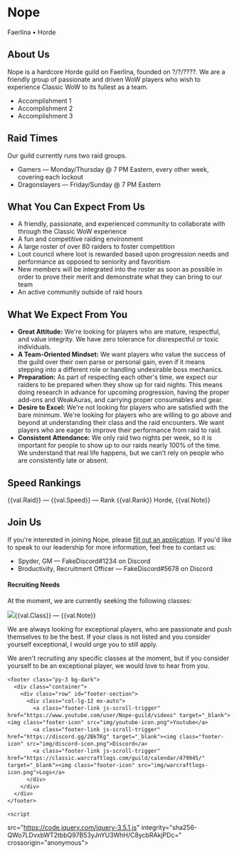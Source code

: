 <!DOCTYPE html>
<html lang="en">

<head>

  <meta charset="utf-8">
  <meta name="viewport" content="width=device-width, initial-scale=1, shrink-to-fit=no">
  <meta name="description" content="">
  <meta name="author" content="">

  <title>Nope</title>
  <!-- Bootstrap core CSS -->
  <link href="vendor/bootstrap/css/bootstrap.min.css" rel="stylesheet">

  <!-- Custom styles for this template -->
  <link href="css/nope.css" rel="stylesheet">
  
  <!-- Fonts -->
  <link href="https://fonts.googleapis.com/css?family=Cinzel:700&display=swap" rel="stylesheet">
  <link href="https://fonts.googleapis.com/css?family=Montserrat:200,700&display=swap" rel="stylesheet">
  <link href="https://fonts.googleapis.com/css?family=Gothic+A1:400,900&display=swap" rel="stylesheet">
  <link href="https://fonts.googleapis.com/css?family=Roboto&display=swap" rel="stylesheet">
  <link href="https://fonts.googleapis.com/css2?family=Catamaran:wght@300&display=swap" rel="stylesheet">





  <!-- Include AngularJS -->
  <script src="https://ajax.googleapis.com/ajax/libs/angularjs/1.6.4/angular.min.js"></script>
  <script src="https://ajax.googleapis.com/ajax/libs/angularjs/1.6.4/angular-sanitize.js"></script>

</head>

<body id="page-top" ng-app="nope-app" ng-controller="nope-controller">


  <div id="logo-banner">
  <div id="logo-banner-2">
      <h1 id="logo-guild-name">Nope</h1>
      <p id="logo-server-faction">Faerlina • Horde</p>
    </div>
  </div>



  <section id="about" class="bg-dark">
    <div class="container">
      <div class="row">
        <div class="col-lg-12 info-pane mx-auto">
          <h2>About Us</h2>
          <p class="lead">Nope is a hardcore Horde guild on Faerlina, founded on <span class="highlight">?/?/????</span>. We are a friendly group of passionate and driven WoW players who wish to experience Classic WoW to its fullest as a team.</p>
          <ul>
            <li>Accomplishment 1</li>
            <li>Accomplishment 2</li>
            <li>Accomplishment 3</li>
          </ul>
          <h2>Raid Times</h2>
          <p class="lead">Our guild currently runs two raid groups.</p>
          <ul>
            <li>Gamers — Monday/Thursday @ 7 PM Eastern, every other week, covering each lockout </li>
            <li>Dragonslayers — Friday/Sunday @ 7 PM Eastern </li>
          </ul>
          <h2>What You Can Expect From Us</h2>
          <ul>
            <li>A friendly, passionate, and experienced community to collaborate with through the Classic WoW experience</li>
            <li>A fun and competitive raiding environment</li>
            <li>A large roster of over 80 raiders to foster competition</li>
            <li>Loot council where loot is rewarded based upon progression needs and performance as opposed to seniority and favoritism</li>
            <li>New members will be integrated into the roster as soon as possible in order to prove their merit and demonstrate what they can bring to our team</li>
            <li>An active community outside of raid hours</li>
          </ul>
          <h2>What We Expect From You</h2>
          <ul>
            <li><strong>Great Attitude:</strong> We're looking for players who are mature, respectful, and value integrity. We have zero tolerance for disrespectful or toxic individuals.</li>
            <li><strong>A Team-Oriented Mindset:</strong> We want players who value the success of the guild over their own parse or personal gain, even if it means stepping into a different role or handling undesirable boss mechanics.</li>
            <li><strong>Preparation:</strong> As part of respecting each other's time, we expect our raiders to be prepared when they show up for raid nights. This means doing research in advance for upcoming progression, having the proper add-ons and WeakAuras, and carrying proper consumables and gear.</li>
            <li><strong>Desire to Excel:</strong> We're not looking for players who are satisfied with the bare minimum. We're looking for players who are willing to go above and beyond at understanding their class and the raid encounters. We want players who are eager to improve their performance from raid to raid.</li>
            <li><strong>Consistent Attendance:</strong> We only raid two nights per week, so it is important for people to show up to our raids nearly 100% of the time. We understand that real life happens, but we can't rely on people who are consistently late or absent.</li>
          </ul>
          <h2>Speed Rankings</h2>
          <div ng-repeat="(raid,val) in times" ng-if="val.Speed != 0" id="raid-{{$index}}-progression" class="progression-bar">
            <span>{{val.Raid}} — {{val.Speed}}</span><span ng-if="val.Rank !=''"> — Rank {{val.Rank}} Horde</span><span ng-if="val.Note !=''">, {{val.Note}}</span>
          </div>
        </div>
      </div>
    </div>
  </section>

  <section id="join" class="bg-dark">
    <div class="container">
      <div class="row">
        <div class="col-lg-12 info-pane mx-auto">
          <h2>Join Us</h2>
          <p class="lead">If you're interested in joining Nope, please <a href='https://docs.google.com/forms/d/e/1FAIpQLSdre5UkGqJ6Rj-dB1wy5_0rYLKQ8zLHNC6qQw4aj7-zOHC1LA/viewform?usp=pp_url' id="application-link">fill out an application</a>. If you'd like to speak to our leadership for more information, feel free to contact us:</p>
          <ul>
            <li>Spyder, GM — FakeDiscord#1234 on Discord</li>
            <li>Broductivity, Recruitment Officer — FakeDiscord#5678 on Discord</li>
          </ul>
          <h4>Recruiting Needs</h4>
          <p  class="lead" ng-if="recruitment[8].Recruiting == 'true'">At the moment, we are currently seeking the following classes:</p>
          <div id="recruitment-needs">
          <p class="recruitment-string" ng-repeat="(class,val) in recruitment | filter:{Class:'!Recruiting'}" ng-if="val.Recruiting == 'true' && recruitment[8].Recruiting == 'true'"><img class="class-icon" src="img/{{val.Class}}-icon.png"><span class="{{val.Class}}-color class-name">{{val.Class}}</span><span ng-if="val.Note != ''"> — {{val.Note}}</span></p>
          <p class="lead" ng-if="recruitment[8].Recruiting == 'true'">We are always looking for exceptional players, who are passionate and push themselves to be the best. If your class is not listed and you consider yourself exceptional, I would urge you to still apply. </p>
          <p class="lead" ng-if="recruitment[8].Recruiting == 'false'">We aren't recruiting any specific classes at the moment, but if you consider yourself to be an exceptional player, we would love to hear from you.</p>
          </div>
      </div>
    </div>
  </section>



    <footer class="py-3 bg-dark">
      <div class="container">
        <div class="row" id="footer-section">
          <div class="col-lg-12 mx-auto">
            <a class="footer-link js-scroll-trigger" href="https://www.youtube.com/user/Nope-guild/videos" target="_blank"><img class="footer-icon" src="img/youtube-icon.png">Youtube</a>
            <a class="footer-link js-scroll-trigger" href="https://discord.gg/2BkTKg" target="_blank"><img class="footer-icon" src="img/discord-icon.png">Discord</a>
            <a class="footer-link js-scroll-trigger" href="https://classic.warcraftlogs.com/guild/calendar/479945/" target="_blank"><img class="footer-icon" src="img/warcraftlogs-icon.png">Logs</a>          
          </div>
        </div>
      </div>
    </footer> 
  <!-- Bootstrap core JavaScript -->
    <script
  src="https://code.jquery.com/jquery-3.5.1.js"
  integrity="sha256-QWo7LDvxbWT2tbbQ97B53yJnYU3WhH/C8ycbRAkjPDc="
  crossorigin="anonymous"></script>
  <script src="https://cdnjs.cloudflare.com/ajax/libs/popper.js/1.14.7/umd/popper.min.js" integrity="sha384-UO2eT0CpHqdSJQ6hJty5KVphtPhzWj9WO1clHTMGa3JDZwrnQq4sF86dIHNDz0W1" crossorigin="anonymous"></script>
  <script src="https://stackpath.bootstrapcdn.com/bootstrap/4.3.1/js/bootstrap.min.js" integrity="sha384-JjSmVgyd0p3pXB1rRibZUAYoIIy6OrQ6VrjIEaFf/nJGzIxFDsf4x0xIM+B07jRM" crossorigin="anonymous"></script>

  <!-- Plugin JavaScript -->
  <script src="vendor/jquery-easing/jquery.easing.min.js"></script>

  <!-- Custom JavaScript for this theme -->
  <script src="js/scrolling-nav.js"></script>

  <!-- JavaScript to generate page content -->
  <script src="js/content.js"></script>

</body>

</html>
